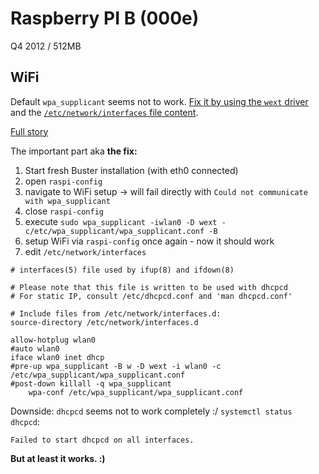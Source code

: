 # Raspberry PI B (000e)

Q4 2012 / 512MB

## WiFi

Default `wpa_supplicant` seems not to work. [Fix it by using the `wext` driver](https://unix.stackexchange.com/a/400113)
and the [`/etc/network/interfaces` file content](https://raspberrypi.stackexchange.com/a/65628/79233).

[Full story]()

The important part aka **the fix:**

1. Start fresh Buster installation (with eth0 connected)
2. open `raspi-config`
3. navigate to WiFi setup -> will fail directly with `Could not communicate with wpa_supplicant`
4. close `raspi-config`
5. execute `sudo wpa_supplicant -iwlan0 -D wext -c/etc/wpa_supplicant/wpa_supplicant.conf -B`
6. setup WiFi via `raspi-config` once again - now it should work
7. edit `/etc/network/interfaces`

```
# interfaces(5) file used by ifup(8) and ifdown(8)

# Please note that this file is written to be used with dhcpcd
# For static IP, consult /etc/dhcpcd.conf and 'man dhcpcd.conf'

# Include files from /etc/network/interfaces.d:
source-directory /etc/network/interfaces.d

allow-hotplug wlan0
#auto wlan0
iface wlan0 inet dhcp
#pre-up wpa_supplicant -B w -D wext -i wlan0 -c /etc/wpa_supplicant/wpa_supplicant.conf
#post-down killall -q wpa_supplicant
    wpa-conf /etc/wpa_supplicant/wpa_supplicant.conf
```

Downside: `dhcpcd` seems not to work completely :/ `systemctl status dhcpcd`:

```
Failed to start dhcpcd on all interfaces.
```

**But at least it works. :)**
